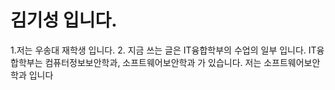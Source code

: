 # 김기성 입니다.
 1.저는 우송대 재학생 입니다.
 2. 지금 쓰는 글은 IT융합학부의 수업의 일부 입니다.
 IT융합학부는 컴퓨터정보보안학과, 소프트웨어보안학과 가 있습니다.
 저는 소프트웨어보안학과 입니다
 
